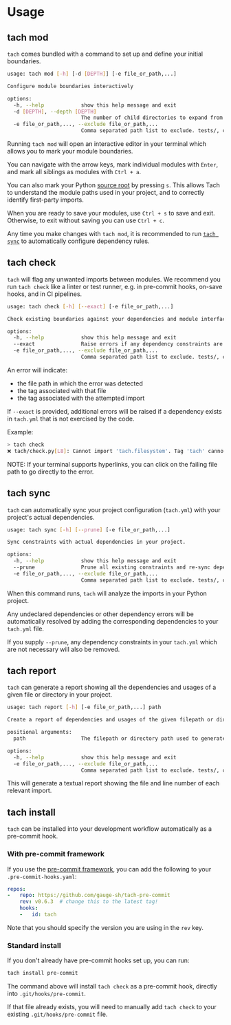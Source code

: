 # Usage

## tach mod
`tach` comes bundled with a command to set up and define your initial boundaries.

```bash
usage: tach mod [-h] [-d [DEPTH]] [-e file_or_path,...]

Configure module boundaries interactively

options:
  -h, --help            show this help message and exit
  -d [DEPTH], --depth [DEPTH]
                        The number of child directories to expand from the root
  -e file_or_path,..., --exclude file_or_path,...
                        Comma separated path list to exclude. tests/, ci/, etc.
```

Running `tach mod` will open an interactive editor in your terminal which allows you to mark your module boundaries.

You can navigate with the arrow keys, mark individual modules with `Enter`, and mark all siblings
as modules with `Ctrl + a`.

You can also mark your Python [source root](configuration.md#source-root) by pressing `s`.
This allows Tach to understand the module paths used in your project, and to correctly identify first-party imports.

When you are ready to save your modules, use `Ctrl + s` to save and exit. Otherwise, to exit without saving you can use `Ctrl + c`.

Any time you make changes with `tach mod`, it is recommended to run [`tach sync`](usage.md#tach-sync)
to automatically configure dependency rules.


## tach check
`tach` will flag any unwanted imports between modules. We recommend you run `tach check` like a linter or test runner, e.g. in pre-commit hooks, on-save hooks, and in CI pipelines.

```bash
usage: tach check [-h] [--exact] [-e file_or_path,...]

Check existing boundaries against your dependencies and module interfaces

options:
  -h, --help            show this help message and exit
  --exact               Raise errors if any dependency constraints are unused.
  -e file_or_path,..., --exclude file_or_path,...
                        Comma separated path list to exclude. tests/, ci/, etc.
```

An error will indicate:

- the file path in which the error was detected
- the tag associated with that file
- the tag associated with the attempted import

If `--exact` is provided, additional errors will be raised if a dependency exists in `tach.yml` that is not exercised by the code.

Example:
```bash
> tach check
❌ tach/check.py[L8]: Cannot import 'tach.filesystem'. Tag 'tach' cannot depend on 'tach.filesystem'. 
```

NOTE: If your terminal supports hyperlinks, you can click on the failing file path to go directly to the error.


## tach sync
`tach` can automatically sync your project configuration (`tach.yml`) with your project's actual dependencies.

```bash
usage: tach sync [-h] [--prune] [-e file_or_path,...]

Sync constraints with actual dependencies in your project.

options:
  -h, --help            show this help message and exit
  --prune               Prune all existing constraints and re-sync dependencies.
  -e file_or_path,..., --exclude file_or_path,...
                        Comma separated path list to exclude. tests/, ci/, etc.
```

When this command runs, `tach` will analyze the imports in your Python project.

Any undeclared dependencies or other dependency errors will be automatically resolved by
adding the corresponding dependencies to your `tach.yml` file.

If you supply `--prune`,
any dependency constraints in your `tach.yml` which are not necessary will also be removed.

## tach report
`tach` can generate a report showing all the dependencies and usages of a given file or directory in your project.

```bash
usage: tach report [-h] [-e file_or_path,...] path

Create a report of dependencies and usages of the given filepath or directory.

positional arguments:
  path                  The filepath or directory path used to generate the report.

options:
  -h, --help            show this help message and exit
  -e file_or_path,..., --exclude file_or_path,...
                        Comma separated path list to exclude. tests/, ci/, etc.
```

This will generate a textual report showing the file and line number of each relevant import.

## tach install
`tach` can be installed into your development workflow automatically as a pre-commit hook.


### With pre-commit framework
If you use the [pre-commit framework](https://github.com/pre-commit/pre-commit), you can add the following to your `.pre-commit-hooks.yaml`:

```yaml
repos:
-   repo: https://github.com/gauge-sh/tach-pre-commit
    rev: v0.6.3  # change this to the latest tag!
    hooks:
    -   id: tach
```

Note that you should specify the version you are using in the `rev` key.

### Standard install
If you don't already have pre-commit hooks set up, you can run:

```bash
tach install pre-commit
```

The command above will install `tach check` as a pre-commit hook, directly into `.git/hooks/pre-commit`.

If that file already exists, you will need to manually add `tach check` to your existing `.git/hooks/pre-commit` file.
